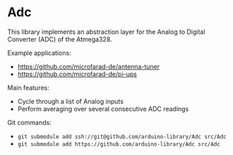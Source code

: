 # Adc

This library implements an abstraction layer for the Analog to Digital Converter (ADC) of the Atmega328. 

Example applications:

* https://github.com/microfarad-de/antenna-tuner
* https://github.com/microfarad-de/pi-ups

Main features:

* Cycle through a list of Analog inputs
* Perform averaging over several consecutive ADC readings

Git commands:

* `git submodule add ssh://git@github.com/arduino-library/Adc src/Adc`
* `git submodule add https://github.com/arduino-library/Adc src/Adc`
